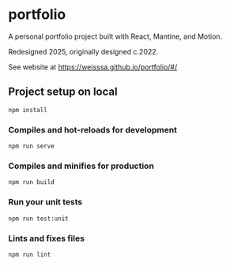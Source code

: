 # portfolio

A personal portfolio project built with React, Mantine, and Motion.

Redesigned 2025, originally designed c.2022.

See website at https://weisssa.github.io/portfolio/#/

## Project setup on local

```
npm install
```

### Compiles and hot-reloads for development

```
npm run serve
```

### Compiles and minifies for production

```
npm run build
```

### Run your unit tests

```
npm run test:unit
```

### Lints and fixes files

```
npm run lint
```
